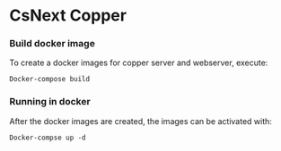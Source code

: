 # CsNext Copper



### Build docker image

To create a docker images for copper server and webserver, execute:

`Docker-compose build`

### Running in docker

After the docker images are created, the images can be activated with:

`Docker-compse up -d`

